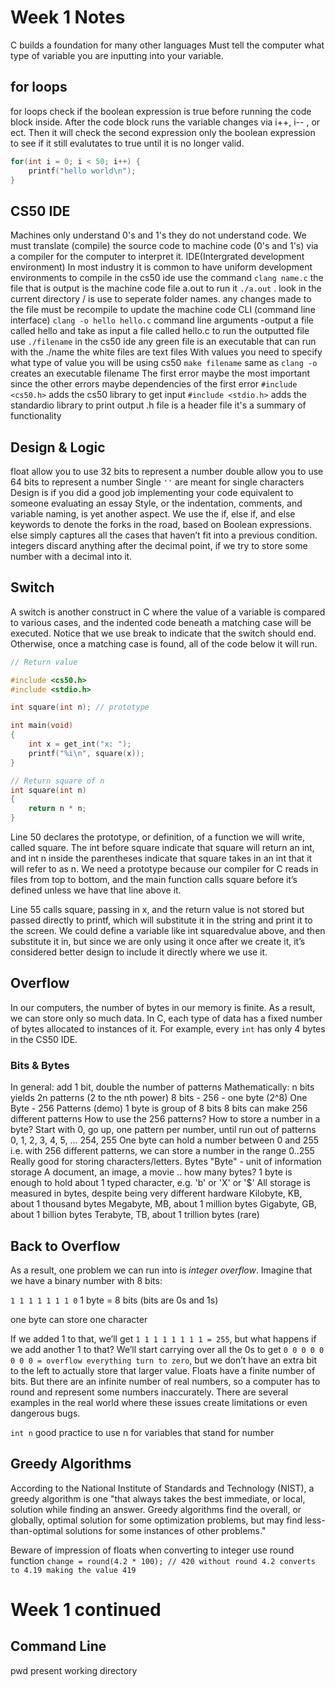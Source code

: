 # Week 1 Notes
C builds a foundation for many other languages
Must tell the computer what type of variable you are inputting into your variable.
## for loops
for loops check if the boolean expression is true before running the code block inside. After the code block runs the variable changes via i++, i-- , or ect. Then it will check the second expression only the boolean expression to see if it still evalutates to true until it is no longer valid.
```c
for(int i = 0; i < 50; i++) {
	printf("hello world\n");
}
```
## CS50 IDE
Machines only understand 0's and 1's they do not understand code. We must translate (compile) the source code to machine code (0's and 1's) via a compiler for the computer to interpret it.
IDE(Intergrated development environment)
In most industry it is common to have uniform development environments
to compile in the cs50 ide
use the command ```clang name.c```
the file that is output is the machine code file a.out
to run it ```./a.out``` . look in the current directory / is use to seperate folder names.
any changes made to the file must be recompile to update the machine code
CLI (command line interface)
```clang -o hello hello.c``` command line arguments -output a file called hello and take as input a file called hello.c
to run the outputted file use ```./filename```
in the cs50 ide any green file is an executable that can run with the ./name
the white files are text files
With values you need to specify what type of value you will be using
cs50 ```make filename``` same as ```clang -o```
creates an executable filename
The first error maybe the most important since the other errors maybe dependencies of the first error
```#include <cs50.h>``` adds the cs50 library to get input
```#include <stdio.h>``` adds the standardio library to print output
.h file is a header file it's a summary of functionality
## Design & Logic
float allow you to use 32 bits to represent a number
double allow you to use 64 bits to represent a number
Single ```''``` are meant for single characters  
Design is if you did a good job implementing your code equivalent to someone evaluating an essay
Style, or the indentation, comments, and variable naming, is yet another aspect.
We use the if, else if, and else keywords to denote the forks in the road, based on Boolean expressions. else simply captures all the cases that haven’t fit into a previous condition.
integers discard anything after the decimal point, if we try to store some number with a decimal into it.
## Switch
A switch is another construct in C where the value of a variable is compared to various cases, and the indented code beneath a matching case will be executed.
Notice that we use break to indicate that the switch should end. Otherwise, once a matching case is found, all of the code below it will run.

```c
// Return value

#include <cs50.h>
#include <stdio.h>

int square(int n); // prototype

int main(void)
{
    int x = get_int("x: ");
    printf("%i\n", square(x));
}

// Return square of n
int square(int n)
{
    return n * n;
}
```
Line 50 declares the prototype, or definition, of a function we will write, called square. The int before square indicate that square will return an int, and int n inside the parentheses indicate that square takes in an int that it will refer to as n. We need a prototype because our compiler for C reads in files from top to bottom, and the main function calls square before it’s defined unless we have that line above it.

Line 55 calls square, passing in x, and the return value is not stored but passed directly to printf, which will substitute it in the string and print it to the screen. We could define a variable like int squaredvalue above, and then substitute it in, but since we are only using it once after we create it, it’s considered better design to include it directly where we use it.

## Overflow
In our computers, the number of bytes in our memory is finite. As a result, we can store only so much data. In C, each type of data has a fixed number of bytes allocated to instances of it. For example, every ```int``` has only 4 bytes in the CS50 IDE.
### Bits & Bytes
In general: add 1 bit, double the number of patterns
Mathematically: n bits yields 2n patterns (2 to the nth power)
8 bits - 256 - one byte (2^8)
One Byte - 256 Patterns (demo)
1 byte is group of 8 bits
8 bits can make 256 different patterns
How to use the 256 patterns?
How to store a number in a byte?
Start with 0, go up, one pattern per number, until run out of patterns
0, 1, 2, 3, 4, 5, ... 254, 255
One byte can hold a number between 0 and 255
i.e. with 256 different patterns, we can store a number in the range 0..255
Really good for storing characters/letters.
Bytes
"Byte" - unit of information storage
A document, an image, a movie .. how many bytes?
1 byte is enough to hold about 1 typed character, e.g. 'b' or 'X' or '$'
All storage is measured in bytes, despite being very different hardware
Kilobyte, KB, about 1 thousand bytes
Megabyte, MB, about 1 million bytes
Gigabyte, GB, about 1 billion bytes
Terabyte, TB, about 1 trillion bytes (rare)
## Back to Overflow
As a result, one problem we can run into is *integer overflow*. Imagine that we have a binary number with 8 bits:

```1 1 1 1 1 1 1 0``` 1 byte = 8 bits (bits are 0s and 1s) 

one byte can store one character

If we added 1 to that, we’ll get ```1 1 1 1 1 1 1 1 = 255```, but what happens if we add another 1 to that? We’ll start carrying over all the 0s to get ```0 0 0 0 0 0 0 0 = overflow everything turn to zero```, but we don’t have an extra bit to the left to actually store that larger value.
Floats have a finite number of bits. But there are an infinite number of real numbers, so a computer has to round and represent some numbers inaccurately.
There are several examples in the real world where these issues create limitations or even dangerous bugs.

```int n``` good practice to use n for variables that stand for number

## Greedy Algorithms
According to the National Institute of Standards and Technology (NIST), a greedy algorithm is one "that always takes the best immediate, or local, solution while finding an answer. Greedy algorithms find the overall, or globally, optimal solution for some optimization problems, but may find less-than-optimal solutions for some instances of other problems."

Beware of impression of floats when converting to integer use round function ```change = round(4.2 * 100); // 420 without round 4.2 converts to 4.19 making the value 419``` 

# Week 1 continued
## Command Line
pwd present working directory